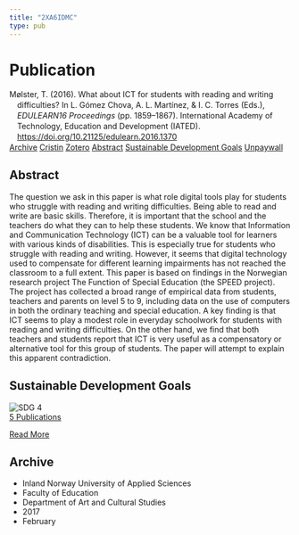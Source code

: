 ```yaml
---
title: "2XA6IDMC"
type: pub
---
```

<h1>Publication</h1>
<article id="csl-bib-container-2XA6IDMC" class="csl-bib-container">
  <div class="csl-bib-body" style="line-height: 1.35; padding-left: 1em; text-indent:-1em;">
  <div class="csl-entry">M&#xF8;lster, T. (2016). What about ICT for students with reading and writing difficulties? In L. G&#xF3;mez Chova, A. L. Mart&#xED;nez, &amp; I. C. Torres (Eds.), <i>EDULEARN16 Proceedings</i> (pp. 1859&#x2013;1867). International Academy of Technology, Education and Development (IATED). <a href="https://doi.org/10.21125/edulearn.2016.1370">https://doi.org/10.21125/edulearn.2016.1370</a></div>
</div>
  <div class="csl-bib-buttons">
    <a href="#taxonomy-article-2XA6IDMC" class="csl-bib-button">Archive</a>
    <a href="https://app.cristin.no/results/show.jsf?id=1447387" alt="Cristin URL" class="csl-bib-button">Cristin</a>
    <a href="http://zotero.org/groups/5402882/items/2XA6IDMC" alt="Zotero URL" class="csl-bib-button">Zotero</a>
    <a href="#abstract-article-2XA6IDMC" class="csl-bib-button">Abstract</a>
    <a href="#sdg-article-2XA6IDMC" class="csl-bib-button">Sustainable Development Goals</a>
    <a href="https://brage.inn.no/inn-xmlui/bitstream/11250/2427522/1/Moelster.pdf" class="csl-bib-button">Unpaywall</a>
  </div>
  <div id="csl-bib-meta-container-2XA6IDMC"></div>
</article>
<div id="csl-bib-meta-2XA6IDMC" class="csl-bib-meta">
  <article id="abstract-article-2XA6IDMC" class="abstract-article">
    <h1>Abstract</h1>
    The question we ask in this paper is what role digital tools play for students who struggle with reading and writing difficulties. Being able to read and write are basic skills. Therefore, it is important that the school and the teachers do what they can to help these students. We know that Information and Communication Technology (ICT) can be a valuable tool for learners with various kinds of disabilities. This is especially true for students who struggle with reading and writing. However, it seems that digital technology used to compensate for different learning impairments has not reached the classroom to a full extent. This paper is based on findings in the Norwegian research project The Function of Special Education (the SPEED project). The project has collected a broad range of empirical data from students, teachers and parents on level 5 to 9, including data on the use of computers in both the ordinary teaching and special education. A key finding is that ICT seems to play a modest role in everyday schoolwork for students with reading and writing difficulties. On the other hand, we find that both teachers and students report that ICT is very useful as a compensatory or alternative tool for this group of students. The paper will attempt to explain this apparent contradiction.
  </article>
  <article id="sdg-article-2XA6IDMC" class="sdg-article">
    <h1>Sustainable Development Goals</h1>
    <div class="sdg-container"><div id="sdg4" class="sdg"> <img src="{{< params subfolder >}}images/sdg/sdg04_en.png" class="image" alt="SDG 4"> <div class="sdg-overlay"> <a href="{{< params subfolder >}}en/archive/?sdg=4#archive" class="sdg-publication-count"><span>5</span> Publications</a> <p><a href="https://sdgs.un.org/goals/goal4" class="sdg-read-more">Read More</a></p> </div> </div></div>
  </article>
  <article id="taxonomy-article-2XA6IDMC" class="taxonomy-article">
    <h1>Archive</h1>
    <ul>
      <li>Inland Norway University of Applied Sciences</li>
      <li>Faculty of Education</li>
      <li>Department of Art and Cultural Studies</li>
      <li>2017</li>
      <li>February</li>
    </ul>
  </article>
</div>
